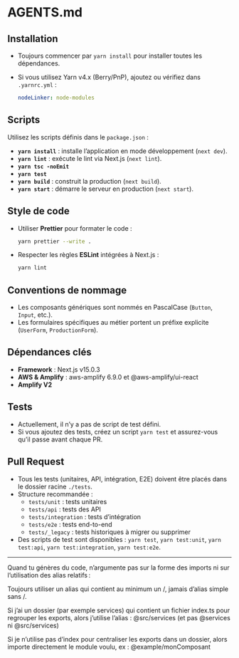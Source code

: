 # AGENTS.md

## Installation

- Toujours commencer par `yarn install` pour installer toutes les dépendances.
- Si vous utilisez Yarn v4.x (Berry/PnP), ajoutez ou vérifiez dans `.yarnrc.yml` :

    ```yaml
    nodeLinker: node-modules
    ```

## Scripts

Utilisez les scripts définis dans le `package.json` :

- **`yarn install`** : installe l’application en mode développement (`next dev`).
- **`yarn lint`** : exécute le lint via Next.js (`next lint`).
- **`yarn tsc -noEmit`**
- **`yarn test`**
- **`yarn build`** : construit la production (`next build`).
- **`yarn start`** : démarre le serveur en production (`next start`).

## Style de code

- Utiliser **Prettier** pour formater le code :

    ```bash
    yarn prettier --write .
    ```

- Respecter les règles **ESLint** intégrées à Next.js :

    ```bash
    yarn lint
    ```

## Conventions de nommage

- Les composants génériques sont nommés en PascalCase (`Button`, `Input`, etc.).
- Les formulaires spécifiques au métier portent un préfixe explicite (`UserForm`, `ProductionForm`).

## Dépendances clés

- **Framework** : Next.js v15.0.3
- **AWS & Amplify** : aws-amplify 6.9.0 et @aws-amplify/ui-react
- **Amplify V2**

## Tests

- Actuellement, il n’y a pas de script de test défini.
- Si vous ajoutez des tests, créez un script `yarn test` et assurez-vous qu’il passe avant chaque PR.

## Pull Request

- Tous les tests (unitaires, API, intégration, E2E) doivent être placés dans le dossier racine `./tests`.
- Structure recommandée :
    - `tests/unit` : tests unitaires
    - `tests/api` : tests des API
    - `tests/integration` : tests d’intégration
    - `tests/e2e` : tests end-to-end
    - `tests/_legacy` : tests historiques à migrer ou supprimer
- Des scripts de test sont disponibles : `yarn test`, `yarn test:unit`, `yarn test:api`, `yarn test:integration`, `yarn test:e2e`.

---

Quand tu génères du code, n’argumente pas sur la forme des imports ni sur l’utilisation des alias relatifs :

Toujours utiliser un alias qui contient au minimum un /, jamais d’alias simple sans /.

Si j’ai un dossier (par exemple services) qui contient un fichier index.ts pour regrouper les exports, alors j’utilise l’alias :
@src/services
(et pas @services ni @src/services)

Si je n’utilise pas d’index pour centraliser les exports dans un dossier, alors importe directement le module voulu, ex :
@example/monComposant
